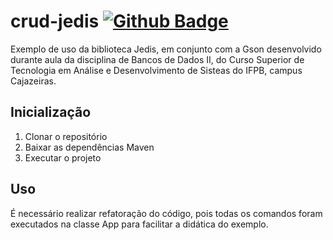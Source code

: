 # crud-jedis [![Github Badge](https://img.shields.io/badge/YouTube-FF0000?style=for-the-badge&logo=youtube&logoColor=white&link=https://youtu.be/zUavWFO2C8c)](https://youtu.be/zUavWFO2C8c)

Exemplo de uso da biblioteca Jedis, em conjunto com a Gson desenvolvido durante aula da disciplina de Bancos de Dados II, do Curso Superior de Tecnologia em Análise e Desenvolvimento de Sisteas do IFPB, campus Cajazeiras.

## Inicialização

1. Clonar o repositório
2. Baixar as dependências Maven
3. Executar o projeto

## Uso
É necessário realizar refatoração do código, pois todas os comandos foram executados na classe App para facilitar a didática do exemplo.
